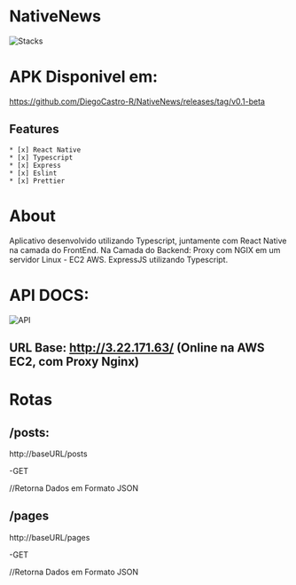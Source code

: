 # NativeNews

![Stacks](https://miro.medium.com/proxy/1*CHH1P0NwJfZzXXHo-VUzOA.png)

# APK Disponivel em:
https://github.com/DiegoCastro-R/NativeNews/releases/tag/v0.1-beta

## Features
    * [x] React Native
    * [x] Typescript
    * [x] Express
    * [x] Eslint
    * [x] Prettier

# About
Aplicativo desenvolvido utilizando Typescript, juntamente com React Native na camada do FrontEnd.
Na Camada do Backend:
Proxy com NGIX em um servidor Linux - EC2 AWS.
ExpressJS utilizando Typescript.


# API DOCS: 
![API](https://kleimo-blog.s3.amazonaws.com/2016/Jan/aws_nginx-1451949046231.png)

## URL Base: http://3.22.171.63/ (Online na AWS EC2, com Proxy Nginx)

# Rotas
## /posts:
http://baseURL/posts

-GET

//Retorna Dados em Formato JSON


## /pages
http://baseURL/pages

-GET

//Retorna Dados em Formato JSON

